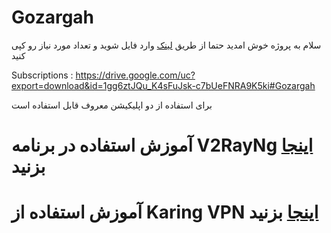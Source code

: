 # Gozargah


سلام به پروژه خوش امدید حتما از طریق [لینک](https://github.com/valid7996/Gozargah/blob/main/Gozargah_Sub) وارد فایل شوید
 و تعداد مورد نیاز رو کپی کنید  

 
 
 Subscriptions : https://drive.google.com/uc?export=download&id=1gg6ztJQu_K4sFuJsk-c7bUeFNRA9K5ki#Gozargah



 برای استفاده از دو اپلیکیشن معروف قابل استفاده است 

# آموزش استفاده در برنامه V2RayNg [اینجا](https://example.com) بزنید 

# آموزش استفاده از Karing VPN [اینجا](https://example.com) بزنید 
